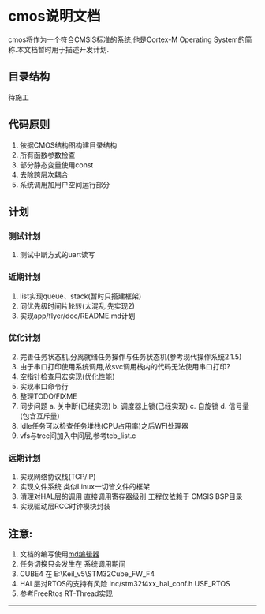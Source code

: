 # cmos说明文档
cmos将作为一个符合CMSIS标准的系统,他是Cortex-M Operating System的简称.本文档暂时用于描述开发计划.

## 目录结构
待施工

## 代码原则
1. 依据CMOS结构图构建目录结构
2. 所有函数参数检查
3. 部分静态变量使用const
4. 去除跨层次耦合
5. 系统调用加用户空间运行部分

## 计划
### 测试计划
1. 测试中断方式的uart读写

### 近期计划
1. list实现queue、stack(暂时只搭建框架)
2. 同优先级时间片轮转(太混乱 先实现2)
3. 实现app/flyer/doc/README.md计划

### 优化计划
2. 完善任务状态机,分离就绪任务操作与任务状态机(参考现代操作系统2.1.5)
3. 由于串口打印使用系统调用,故svc调用栈内的代码无法使用串口打印?
4. 空指针检查用宏实现(优化性能)
5. 实现串口命令行
6. 整理TODO/FIXME
7. 同步问题
   a. 关中断(已经实现)
   b. 调度器上锁(已经实现)
   c. 自旋锁
   d. 信号量(包含互斥量)
8. Idle任务可以检查任务堆栈\(CPU占用率\)之后WFI处理器
9. vfs与tree间加入中间层,参考tcb\_list.c

### 远期计划
1. 实现网络协议栈(TCP/IP)
2. 实现文件系统 类似Linux一切皆文件的框架
3. 清理对HAL层的调用 直接调用寄存器级别 工程仅依赖于 CMSIS BSP目录
4. 实现驱动层RCC时钟模块封装

## 注意:
1. 文档的编写使用[md编辑器][1]
2. 任务切换只会发生在 系统调用期间
3. CUBE4 在 E:\Keil\_v5\STM32Cube\_FW\_F4
4. HAL层对RTOS的支持有风险 inc/stm32f4xx\_hal\_conf.h USE\_RTOS
5. 参考FreeRtos RT-Thread实现

---------

[1]: http://write.blog.csdn.net/mdeditor

